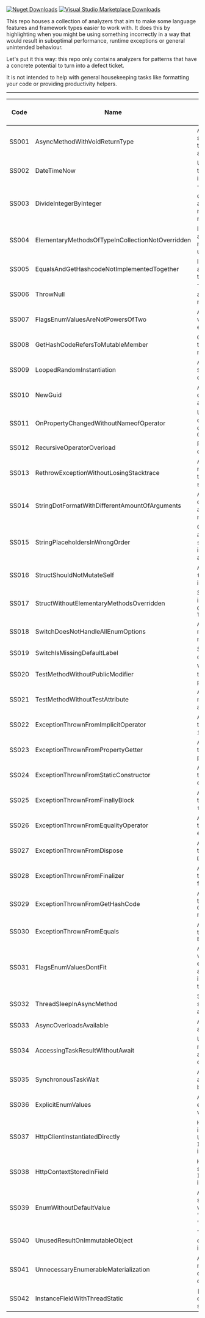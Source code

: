 [![Nuget Downloads](https://img.shields.io/nuget/dt/SharpSource)](https://www.nuget.org/packages/SharpSource/) [![Visual Studio Marketplace Downloads](https://img.shields.io/visual-studio-marketplace/d/JeroenVannevel.sharpsource)](https://marketplace.visualstudio.com/items?itemName=JeroenVannevel.sharpsource)

This repo houses a collection of analyzers that aim to make some language features and framework types easier to work with. It does this by highlighting when you might be using something incorrectly in a way that would result in suboptimal performance, runtime exceptions or general unintended behaviour. 

Let's put it this way: this repo only contains analyzers for patterns that have a concrete potential to turn into a defect ticket.

It is not intended to help with general housekeeping tasks like formatting your code or providing productivity helpers. 

---
 

| Code   | Name  | Description  | Level   | Provides Code Fix?  |
|---|---|---|---|---|
| SS001  | AsyncMethodWithVoidReturnType  | Async methods should return a `Task` to make them awaitable  | Warning  | Yes  |
| SS002  | DateTimeNow  | Use `DateTime.UtcNow` to get a locale-independent value  | Warning  | Yes  |
| SS003  | DivideIntegerByInteger  | The operands of a divisive expression are both integers and result in an implicit rounding  | Warning  | No  |
| SS004  | ElementaryMethodsOfTypeInCollectionNotOverridden  | Implement `Equals()` and `GetHashcode()` methods for a type used in a collection  | Warning  | No  |
| SS005  | EqualsAndGetHashcodeNotImplementedTogether  | Implement `Equals()` and `GetHashcode()` together  | Warning  | Yes  |
| SS006  | ThrowNull  | Throwing `null` will always result in a runtime exception  | Error  | No  |
| SS007  | FlagsEnumValuesAreNotPowersOfTwo  | A `[Flags]` enum its values are not explicit powers of 2  | Error  | Yes  |
| SS008  | GetHashCodeRefersToMutableMember  | `GetHashCode(`) refers to mutable or static member   | Warning  | No  |
| SS009  | LoopedRandomInstantiation  | An instance of type `System.Random` is created in a loop   | Warning  | No  |
| SS010  | NewGuid  | An empty guid was created in an ambiguous manner  | Error  | Yes   |
| SS011  | OnPropertyChangedWithoutNameofOperator  | Use the `nameof()` operator in conjunction with `OnPropertyChanged()`  | Warning  | Yes  |
| SS012  | RecursiveOperatorOverload  | Recursively using overloaded operator  | Error  | No  |
| SS013  | RethrowExceptionWithoutLosingStacktrace | An exception is rethrown in a way that it loses the stacktrace  | Warning  | Yes  |
| SS014  | StringDotFormatWithDifferentAmountOfArguments  | A `string.Format()` call lacks arguments and will cause a runtime exception  | Error  | Yes  |
| SS015  | StringPlaceholdersInWrongOrder  | Orders the arguments of a `string.Format()` call in ascending order according to index  | Warning  | Yes  |
| SS016  | StructShouldNotMutateSelf  | A `struct` replaces `this` with a new instance  | Warning  | No  |
| SS017  | StructWithoutElementaryMethodsOverridden  | Structs should implement `Equals()`, `GetHashCode()`, and `ToString()`  | Warning  | Yes  |
| SS018  | SwitchDoesNotHandleAllEnumOptions  | Add cases for missing enum member  | Warning  | Yes  |
| SS019  | SwitchIsMissingDefaultLabel  | Switch is missing a `default` label  | Warning   | Yes  |
| SS020  | TestMethodWithoutPublicModifier  | Verifies whether a test method has the `public` modifier  | Warning  | Yes  |
| SS021  | TestMethodWithoutTestAttribute  | A method might be missing a test attribute   | Warning  | No  |
| SS022  | ExceptionThrownFromImplicitOperator  | An exception is thrown from an `implicit` operator  | Warning  | No  |
| SS023  | ExceptionThrownFromPropertyGetter  | An exception is thrown from a property getter  |  Warning  | No  |
| SS024  | ExceptionThrownFromStaticConstructor  | An exception is thrown from a `static` constructor  |  Warning  | No  |
| SS025  | ExceptionThrownFromFinallyBlock  | An exception is thrown from a `finally` block  |  Warning  | No  |
| SS026  | ExceptionThrownFromEqualityOperator  | An exception is thrown from an equality operator  |  Warning  | No  |
| SS027  | ExceptionThrownFromDispose   | An exception is thrown from a `Dispose()` method  | Warning  | No  |
| SS028  | ExceptionThrownFromFinalizer  | An exception is thrown from a finalizer method  |  Warning  | No  |
| SS029  | ExceptionThrownFromGetHashCode | An exception is thrown from a `GetHashCode()` method  |  Warning  | No  |
| SS030  | ExceptionThrownFromEquals  | An exception is thrown from an `Equals() method`  |  Warning  | No  |
| SS031  | FlagsEnumValuesDontFit  | A `[Flags]` enum its values are not explicit powers of 2 and its values dont fit in the specified enum type  | Error  | No  |
| SS032  | ThreadSleepInAsyncMethod  | Synchronously sleeping a thread in an `async` method  | Warning  | Yes  |
| SS033  | AsyncOverloadsAvailable  | An `async` overload is available  | Warning  | Yes  |
| SS034  | AccessingTaskResultWithoutAwait  | Use `await` to get the result of an asynchronous operation  | Warning  | Yes  |
| SS035  | SynchronousTaskWait  | Asynchronously await tasks instead of blocking them  | Warning  | Yes  |
| SS036  | ExplicitEnumValues  | An enum should explicitly specify its values  | Warning  | Yes  |
| SS037  | HttpClientInstantiatedDirectly  | `HttpClient` was instantiated directly. Use `IHttpClientFactory` instead  | Warning  | No  |
| SS038  | HttpContextStoredInField  | `HttpContext` was stored in a field. Use `IHttpContextAccessor` instead  | Warning  | No  |
| SS039  | EnumWithoutDefaultValue  | An `enum` should specify a default value of 0 as "Unknown" or "None"  | Warning  | No  |
| SS040  | UnusedResultOnImmutableObject  | The result of an operation on a `string` is unused  | Warning  | No  |
| SS041  | UnnecessaryEnumerableMaterialization  | An `IEnumerable` was materialized before a deferred execution call  | Warning  | Yes  |
| SS042  | InstanceFieldWithThreadStatic  | `[ThreadStatic]` can only be used on static fields  | Error  | No  |